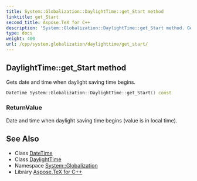 ```yaml
---
title: System::Globalization::DaylightTime::get_Start method
linktitle: get_Start
second_title: Aspose.TeX for C++
description: 'System::Globalization::DaylightTime::get_Start method. Gets date and time when daylight saving time begins in C++.'
type: docs
weight: 400
url: /cpp/system.globalization/daylighttime/get_start/
---
```

## DaylightTime::get_Start method


Gets date and time when daylight saving time begins.

```cpp
DateTime System::Globalization::DaylightTime::get_Start() const
```


### ReturnValue

Date and time when daylight saving time begins (value is in local time).

## See Also

* Class [DateTime](../../../system/datetime/)
* Class [DaylightTime](../)
* Namespace [System::Globalization](../../)
* Library [Aspose.TeX for C++](../../../)
